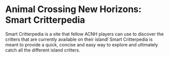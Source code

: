 # Animal Crossing New Horizons: Smart Critterpedia

Smart Critterpedia is a site that fellow ACNH players can use to discover the critters that are currently available on their island! Smart Critterpedia is meant to provide a quick, concise and easy way to explore and ultimately catch all the different island critters.

